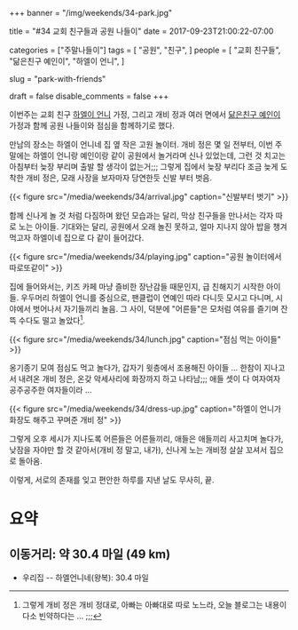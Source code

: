 +++
banner = "/img/weekends/34-park.jpg"

title = "#34 교회 친구들과 공원 나들이"
date = 2017-09-23T21:00:22-07:00

categories = ["주말나들이"]
tags = [
    "공원",
    "친구",
]
people = [
    "교회 친구들",
    "닮은친구 예인이",
    "하엘이 언니",
]

slug = "park-with-friends"

draft = false
disable_comments = false
+++

이번주는 교회 친구 [하엘이 언니](/people/하엘이-언니) 가정, 그리고 개비 정과
여러 면에서 [닮은친구 예인이](/people/닮은친구-예인이) 가정과 함께 공원
나들이와 점심을 함께하기로 했다.

<!--more-->

만남의 장소는 하엘이 언니네 집 옆 작은 고원 놀이터.
개비 정은 몇 일 전부터, 이번 주말에는 하엘이 언니랑 예인이랑 같이 공원에서
놀거라며 신나 있었는데, 그런 것 치고는 아침부터 늦장 부리며 출발 할 생각이
없는거;;;
그렇게 집에서 늦장 부리다 조금 늦게 도착한 개비 정은,
모래 사장을 보자마자 당연한듯 신발 부터 벗음.

{{< figure
  src="/media/weekends/34/arrival.jpg"
  caption="신발부터 벗기" >}}

함께 신나게 놀 것 처럼 다짐하며 왔던 모습과는 달리, 막상 친구들을 만나서는
각자 따로 노는 아이들.
기대와는 달리, 공원에서 오래 놀진 못하고, 얼마 지나지 않아 밥을 챙겨먹고자
하엘이네 집으로 다 같이 들어갔다.

{{< figure
  src="/media/weekends/34/playing.jpg"
  caption="공원 놀이터에서 따로또같이" >}}

집에 들어와서는, 키즈 카페 마냥 즐비한 장난감들 때문인지, 급 친해지기 시작한
아이들. 우두머리 하엘이 언니를 중심으로, 팬클럽이 연예인 따라 다니듯 모시고
다니며, 시야에서 벗어나서 자기들끼리 놀음. 그 사이, 덕분에 "어른들"은 모처럼
여유를 즐기며 잔뜩 수다도 떨고 놀았다[^1].

[^1]: 그렇게 개비 정은 개비 정대로, 아빠는 아빠대로 따로 노느라, 오늘 블로그는 내용이 다소 빈약하다는 … ;;;

{{< figure
  src="/media/weekends/34/lunch.jpg"
  caption="점심 먹는 아이들" >}}

옹기종기 모여 점심도 먹고 놀다가, 갑자기 윗층에서 조용해진 아이들 … 한참이
지나고서 내려온 개비 정은, 온갖 악세사리에 화장까지 하고 나타남;;;
애들 셋이 다 여자여자 공주공주한 여자들이라 …

{{< figure
  src="/media/weekends/34/dress-up.jpg"
  caption="하엘이 언니가 화장도 해주고 꾸며준 개비 정" >}}

그렇게 오후 세시가 지나도록 어른들은 어른들끼리, 애들은 애들끼리 사고치며
놀다가, 낮잠을 자야만 할 것 같아서(개비 정 말고, 내가), 신나게 노는 개비정
살살 꼬셔서 집으로 돌아옴.

이렇게, 서로의 존재를 잊고 편안한 하루를 지낸 날도 무사히, 끝.

# 요약

## 이동거리: 약 30.4 마일 (49 km)

- 우리집 -- 하엘언니네(왕복): 30.4 마일

